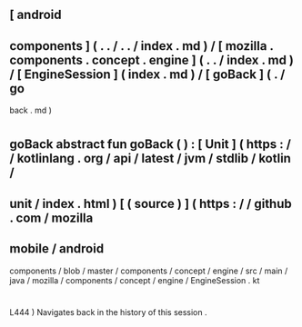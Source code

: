 [
android
-
components
]
(
.
.
/
.
.
/
index
.
md
)
/
[
mozilla
.
components
.
concept
.
engine
]
(
.
.
/
index
.
md
)
/
[
EngineSession
]
(
index
.
md
)
/
[
goBack
]
(
.
/
go
-
back
.
md
)
#
goBack
abstract
fun
goBack
(
)
:
[
Unit
]
(
https
:
/
/
kotlinlang
.
org
/
api
/
latest
/
jvm
/
stdlib
/
kotlin
/
-
unit
/
index
.
html
)
[
(
source
)
]
(
https
:
/
/
github
.
com
/
mozilla
-
mobile
/
android
-
components
/
blob
/
master
/
components
/
concept
/
engine
/
src
/
main
/
java
/
mozilla
/
components
/
concept
/
engine
/
EngineSession
.
kt
#
L444
)
Navigates
back
in
the
history
of
this
session
.
